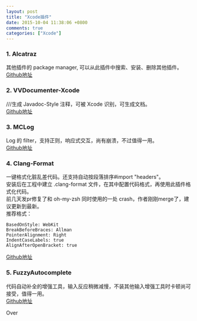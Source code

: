 ```yaml
---
layout: post
title: "Xcode插件"
date: 2015-10-04 11:38:06 +0800
comments: true
categories: ["Xcode"]
---
```


### 1. Alcatraz

其他插件的 package manager, 可以从此插件中搜索、安装、删除其他插件。  
[Github地址](https://github.com/supermarin/Alcatraz)

### 2. VVDocumenter-Xcode

///生成 Javadoc-Style 注释，可被 Xcode 识别，可生成文档。  
[Github地址](https://github.com/onevcat/VVDocumenter-Xcode)

### 3. MCLog

Log 的 filter，支持正则，响应式交互，尚有崩溃，不过值得一用。  
[Github地址](https://github.com/yuhua-chen/MCLog)  

### 4. Clang-Format

一键格式化脏乱差代码。还支持自动按段落排序#import "headers"。  
安装后在工程中建立 .clang-format 文件，在其中配置代码格式，再使用此插件格式化代码。  
前几天发pr修复了和 oh-my-zsh 同时使用的一处 crash，作者刚刚merge了，建议更新到最新。  
推荐格式：  

```
BasedOnStyle: WebKit
BreakBeforeBraces: Allman
PointerAlignment: Right
IndentCaseLabels: true
AlignAfterOpenBracket: true
```

[Github地址](https://github.com/travisjeffery/ClangFormat-Xcode)

### 5. FuzzyAutocomplete

代码自动补全的增强工具，输入反应稍微减慢，不装其他输入增强工具时卡顿尚可接受，值得一用。  
[Github地址](https://github.com/FuzzyAutocomplete/FuzzyAutocompletePlugin)  

Over